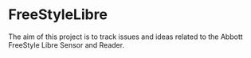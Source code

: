 # FreeStyleLibre

The aim of this project is to track issues and ideas related to the Abbott FreeStyle Libre Sensor and Reader.
